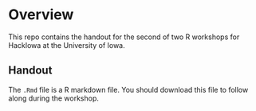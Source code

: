 # Overview

This repo contains the handout for the second of two R
workshops for HackIowa at the University of Iowa. 

## Handout
The `.Rmd` file is a R markdown file. You should download this file to follow along 
during the workshop.
